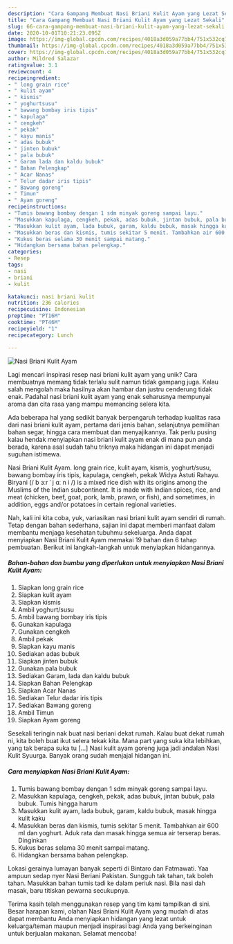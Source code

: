 ```yaml
---
description: "Cara Gampang Membuat Nasi Briani Kulit Ayam yang Lezat Sekali"
title: "Cara Gampang Membuat Nasi Briani Kulit Ayam yang Lezat Sekali"
slug: 66-cara-gampang-membuat-nasi-briani-kulit-ayam-yang-lezat-sekali
date: 2020-10-01T10:21:23.095Z
image: https://img-global.cpcdn.com/recipes/4018a3d059a77bb4/751x532cq70/nasi-briani-kulit-ayam-foto-resep-utama.jpg
thumbnail: https://img-global.cpcdn.com/recipes/4018a3d059a77bb4/751x532cq70/nasi-briani-kulit-ayam-foto-resep-utama.jpg
cover: https://img-global.cpcdn.com/recipes/4018a3d059a77bb4/751x532cq70/nasi-briani-kulit-ayam-foto-resep-utama.jpg
author: Mildred Salazar
ratingvalue: 3.1
reviewcount: 4
recipeingredient:
- " long grain rice"
- " kulit ayam"
- " kismis"
- " yoghurtsusu"
- " bawang bombay iris tipis"
- " kapulaga"
- " cengkeh"
- " pekak"
- " kayu manis"
- " adas bubuk"
- " jinten bubuk"
- " pala bubuk"
- " Garam lada dan kaldu bubuk"
- " Bahan Pelengkap"
- " Acar Nanas"
- " Telur dadar iris tipis"
- " Bawang goreng"
- " Timun"
- " Ayam goreng"
recipeinstructions:
- "Tumis bawang bombay dengan 1 sdm minyak goreng sampai layu."
- "Masukkan kapulaga, cengkeh, pekak, adas bubuk, jintan bubuk, pala bubuk. Tumis hingga harum"
- "Masukkan kulit ayam, lada bubuk, garam, kaldu bubuk, masak hingga kulit kaku"
- "Masukkan beras dan kismis, tumis sekitar 5 menit. Tambahkan air 600 ml dan yoghurt. Aduk rata dan masak hingga semua air terserap beras. Dinginkan"
- "Kukus beras selama 30 menit sampai matang."
- "Hidangkan bersama bahan pelengkap."
categories:
- Resep
tags:
- nasi
- briani
- kulit

katakunci: nasi briani kulit 
nutrition: 236 calories
recipecuisine: Indonesian
preptime: "PT16M"
cooktime: "PT46M"
recipeyield: "1"
recipecategory: Lunch

---
```



![Nasi Briani Kulit Ayam](https://img-global.cpcdn.com/recipes/4018a3d059a77bb4/751x532cq70/nasi-briani-kulit-ayam-foto-resep-utama.jpg)

Lagi mencari inspirasi resep nasi briani kulit ayam yang unik? Cara membuatnya memang tidak terlalu sulit namun tidak gampang juga. Kalau salah mengolah maka hasilnya akan hambar dan justru cenderung tidak enak. Padahal nasi briani kulit ayam yang enak seharusnya mempunyai aroma dan cita rasa yang mampu memancing selera kita.

Ada beberapa hal yang sedikit banyak berpengaruh terhadap kualitas rasa dari nasi briani kulit ayam, pertama dari jenis bahan, selanjutnya pemilihan bahan segar, hingga cara membuat dan menyajikannya. Tak perlu pusing kalau hendak menyiapkan nasi briani kulit ayam enak di mana pun anda berada, karena asal sudah tahu triknya maka hidangan ini dapat menjadi suguhan istimewa.

Nasi Briani Kulit Ayam. long grain rice, kulit ayam, kismis, yoghurt/susu, bawang bombay iris tipis, kapulaga, cengkeh, pekak Widya Astuti Rahayu. Biryani (/ b ɜːr ˈ j ɑː n i /) is a mixed rice dish with its origins among the Muslims of the Indian subcontinent. It is made with Indian spices, rice, and meat (chicken, beef, goat, pork, lamb, prawn, or fish), and sometimes, in addition, eggs and/or potatoes in certain regional varieties.


Nah, kali ini kita coba, yuk, variasikan nasi briani kulit ayam sendiri di rumah. Tetap dengan bahan sederhana, sajian ini dapat memberi manfaat dalam membantu menjaga kesehatan tubuhmu sekeluarga. Anda dapat menyiapkan Nasi Briani Kulit Ayam memakai 19 bahan dan 6 tahap pembuatan. Berikut ini langkah-langkah untuk menyiapkan hidangannya.

<!--inarticleads1-->

##### Bahan-bahan dan bumbu yang diperlukan untuk menyiapkan Nasi Briani Kulit Ayam:

1. Siapkan  long grain rice
1. Siapkan  kulit ayam
1. Siapkan  kismis
1. Ambil  yoghurt/susu
1. Ambil  bawang bombay iris tipis
1. Gunakan  kapulaga
1. Gunakan  cengkeh
1. Ambil  pekak
1. Siapkan  kayu manis
1. Sediakan  adas bubuk
1. Siapkan  jinten bubuk
1. Gunakan  pala bubuk
1. Sediakan  Garam, lada dan kaldu bubuk
1. Siapkan  Bahan Pelengkap
1. Siapkan  Acar Nanas
1. Sediakan  Telur dadar iris tipis
1. Sediakan  Bawang goreng
1. Ambil  Timun
1. Siapkan  Ayam goreng


Sesekali teringin nak buat nasi beriani dekat rumah. Kalau buat dekat rumah ni, kita boleh buat ikut selera tekak kita. Mana part yang suka kita lebihkan, yang tak berapa suka tu […] Nasi kulit ayam goreng juga jadi andalan Nasi Kulit Syuurga. Banyak orang sudah menjajal hidangan ini. 

<!--inarticleads2-->

##### Cara menyiapkan Nasi Briani Kulit Ayam:

1. Tumis bawang bombay dengan 1 sdm minyak goreng sampai layu.
1. Masukkan kapulaga, cengkeh, pekak, adas bubuk, jintan bubuk, pala bubuk. Tumis hingga harum
1. Masukkan kulit ayam, lada bubuk, garam, kaldu bubuk, masak hingga kulit kaku
1. Masukkan beras dan kismis, tumis sekitar 5 menit. Tambahkan air 600 ml dan yoghurt. Aduk rata dan masak hingga semua air terserap beras. Dinginkan
1. Kukus beras selama 30 menit sampai matang.
1. Hidangkan bersama bahan pelengkap.


Lokasi gerainya lumayan banyak seperti di Bintaro dan Fatmawati. Yaa ampuun sedap nyer Nasi Beriani Pakistan. Sungguh tak tahan, tak boleh tahan. Masukkan bahan tumis tadi ke dalam periuk nasi. Bila nasi dah masak, baru titiskan pewarna secukupnya. 

Terima kasih telah menggunakan resep yang tim kami tampilkan di sini. Besar harapan kami, olahan Nasi Briani Kulit Ayam yang mudah di atas dapat membantu Anda menyiapkan hidangan yang lezat untuk keluarga/teman maupun menjadi inspirasi bagi Anda yang berkeinginan untuk berjualan makanan. Selamat mencoba!
